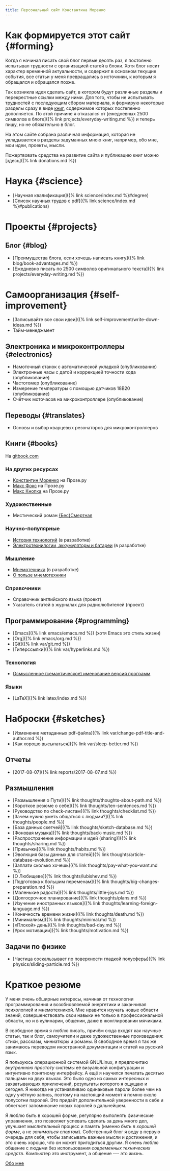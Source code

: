 ```yaml
---
title: Персональный сайт Константина Моренко
---
```


# Как формируется этот сайт {#forming}

Когда я начинал писать свой блог первые десять раз, я постоянно
испытывал трудности с организацией статей в блоки.  Хотя блог носит
характер временнóй актуальности, и содержит в основном текущие
события, все статьи у меня превращались в источники, к которым я
обращался и обращался позже.

Так возникла идея сделать сайт, в котором будут различные разделы и
перекрестные ссылки между ними.  Для того, чтобы не испытывать
трудностей с последующим сбором материала, я формирую некоторые
разделы сразу в виде [книг](#books), содержимое которых постепенно
дополняется.  По этой причине я отказался от [ежедневных 2500 символов
в блоге]({% link projects/everyday-writing.md %}) и теперь пишу, но не
обязательно в блог.

На этом сайте собрана различная информация, которая не укладывается в
разделы задуманных мною книг, например, обо мне, мои идеи, проекты,
мысли.

Пожертвовать средства на развитие сайта и публикацию книг
можно [здесь]({% link donations.md %})

# Наука {#science}

- [Научная квалификация]({% link science/index.md %}#degree)
- [Список научных трудов с pdf]({% link science/index.md %}#publications)

# Проекты {#projects}

## Блог {#blog}

- [Преимущества блога, если хочешь написать книгу]({% link blog/book-advantages.md %})
- [Ежедневно писать по 2500 символов оригинального текста]({% link projects/everyday-writing.md %})

# Самоорганизация {#self-improvement}

- [Записывайте все свои идеи]({% link self-improvement/write-down-ideas.md %})
- Тайм-менеджмент

## Электроника и микроконтроллеры {#electronics}

- Намоточный станок с автоматической укладкой (опубликование)
- Электронные часы с датой и коррекцией точности хода (опубликование)
- Частотомер (опубликование)
- Измерение температуры с помощью датчиков 18B20 (опубликование)
- Счётчик моточасов на микроконтроллере (опубликование)

## Переводы {#translates}

- Основы и выбор кварцевых резонаторов для микроконтроллеров

## Книги {#books}

На [gitbook.com](https://www.gitbook.com/@konstantin-morenko)

### На других ресурсах

- [Константин Моренко](http://www.proza.ru/avtor/kmoren) на Прозе.ру
- [Макс Фокс](http://www.proza.ru/avtor/maxfox) на Прозе.ру
- [Макс Кнопка](http://www.proza.ru/avtor/maxknopka) на Прозе.ру

### Художественные

- Мистический роман [{Бес}Смертная](https://ridero.ru/books/bes_smertnaya/)

### Научно-популярные

- [История технологий](https://www.gitbook.com/read/book/konstantin-morenko/istoriya-tehnologii) (в разработке)
- [Электротехнилогии, аккумуляторы и батареи](battery-info.ru) (в разработке)

### Мышление

- [Мнемотехника](https://www.gitbook.com/read/book/konstantin-morenko/mnemotehnika) (в разработке)
- [О пользе мнемотехники](https://konstantin-morenko.gitbooks.io/mnemonics/content/why.html)

### Справочники

- Справочник английского языка (проект)
- Указатель статей в журналах для радиолюбителей (проект)

## Программирование {#programming}

- [Emacs]({% link emacs/emacs.md %}) (хотя Emacs это стиль жизни)
- [Org]({% link emacs/org.md %})
- [Git]({% link var/git.md %})
- [Гиперссылки]({% link var/hyperlinks.md %})

### Технология

- [Осмысленное (семантическое) именование версий программ](http://semver.org/lang/ru/)

### Языки

- [LaTeX]({% link latex/index.md %})

# Наброски {#sketches}

- [Изменение метаданных pdf-файла]({% link var/change-pdf-title-and-author.md %})
- [Как хорошо высыпаться]({% link var/sleep-better.md %})

## Отчеты

- [2017-08-07]({% link reports/2017-08-07.md %})

## Размышления

- [Размышления о Пути]({% link thoughts/thoughts-about-path.md %})
- [Короткое резюме о себе]({% link thoughts/ten-sentences.md %})
- [Руководство по check-листам]({% link thoughts/checklist.md %})
- [Зачем нужно уметь общаться с людьми?]({% link thoughts/people.md %})
- [База данных скетчей]({% link thoughts/sketch-database.md %})
- [Фоновая музыка]({% link thoughts/back-music.md %})
- [Распространение информации и идей (sharing)]({% link thoughts/sharing.md %})
- [Привычки]({% link thoughts/habits.md %})
- [Эволюция базы данных для статей]({% link thoughts/article-database-evolution.md %})
- [Заплати сколько хочешь]({% link thoughts/pay-what-you-want.md %})
- [О Любищеве]({% link thoughts/lubishev.md %})
- [Подготовка к большим переменам]({% link thoughts/big-changes-preparation.md %})
- [Маленькие радости]({% link thoughts/little-joys.md %})
- [Долгосрочное планирование]({% link thoughts/plans.md %})
- [Изучение иностранных языков]({% link thoughts/learning-foreign-language.md %})
- [Конечность времени жизни]({% link thoughts/death.md %})
- [Минимализм]({% link thoughts/minimal.md %})
- [«Плохой» день]({% link thoughts/bad-day.md %})
- [Урок мотивации]({% link thoughts/motivation.md %})

## Задачи по физике

- [Частица соскальзывает по поверхности гладкой полусферы]({% link physics/sliding-particle.md %})

# Краткое резюме

У меня очень обширные интересы, начиная от технологии программирования
и возобновляемой энергетики и заканчивая психологией и мнемотехникой.
Мне нравится изучать новые области знаний, совершенствовать свои
навыки не только в профессиональной области, но и в кулинарии,
общении, даже в жонглировании мячиками.

В свободное время я люблю писать, причём сюда входят как научные
статьи, так и блог, самоучители и даже художественные произведения:
стихи, рассказы, миниатюры и романы.  В свободное время я так же
занимаюсь переводом иностранной документации и статей на русский язык.

Я пользуюсь операционной системой GNU/Linux, я предпочитаю *внутреннюю
простоту* системы её визуальной конфигурации и интуитивно понятному
интерфейсу.  А ещё я научился печатать десятью пальцами на двух
языках.  Это было одно из самых интересных и захватывающих
приключений, результаты которого я ощущаю и сегодня.  Я никогда не
устанавливаю одинаковые пароли более чем на одну учётную запись,
поэтому на настоящий момент я помню около полусотни паролей.  Это
придаёт дополнительной уверенности в себе и облегчает запоминание
новых паролей в дальнейшем.

Я люблю быть в хорошей форме, регулярно выполнять физические
упражнения, это позволяет успевать сделать за день много дел, улучшает
мыслительный процесс и память (именно *быть в хорошей форме*, а не
*заниматься спортом*).  Собственный блог я веду в первую очередь для
себя, чтобы записывать важные мысли и достижения, и это очень хорошо,
что он может пригодиться другим.  Я очень люблю общение с людьми без
использования *современных технических средств*.  Компьютер это
инструмент, а общение --- это жизнь.

[Обо мне](resume.md)
